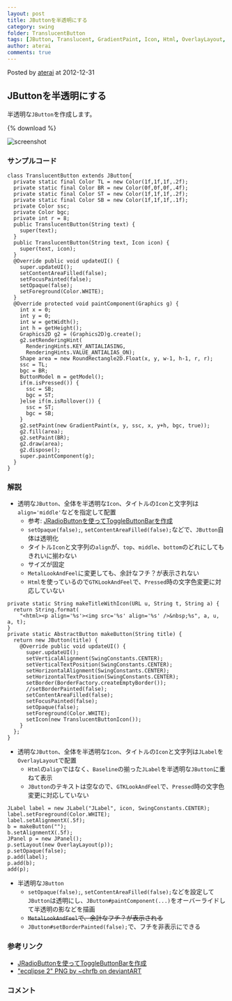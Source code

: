 ```yaml
---
layout: post
title: JButtonを半透明にする
category: swing
folder: TranslucentButton
tags: [JButton, Translucent, GradientPaint, Icon, Html, OverlayLayout, JLabel]
author: aterai
comments: true
---
```


Posted by [aterai](http://terai.xrea.jp/aterai.html) at 2012-12-31

## JButtonを半透明にする
半透明な`JButton`を作成します。

{% download %}

![screenshot](https://lh3.googleusercontent.com/-W5o-8ilpY6k/UOCzLo2oOeI/AAAAAAAABZ0/m1_AjYpKqiY/s800/TranslucentButton.png)

### サンプルコード
<pre class="prettyprint"><code>class TranslucentButton extends JButton{
  private static final Color TL = new Color(1f,1f,1f,.2f);
  private static final Color BR = new Color(0f,0f,0f,.4f);
  private static final Color ST = new Color(1f,1f,1f,.2f);
  private static final Color SB = new Color(1f,1f,1f,.1f);
  private Color ssc;
  private Color bgc;
  private int r = 8;
  public TranslucentButton(String text) {
    super(text);
  }
  public TranslucentButton(String text, Icon icon) {
    super(text, icon);
  }
  @Override public void updateUI() {
    super.updateUI();
    setContentAreaFilled(false);
    setFocusPainted(false);
    setOpaque(false);
    setForeground(Color.WHITE);
  }
  @Override protected void paintComponent(Graphics g) {
    int x = 0;
    int y = 0;
    int w = getWidth();
    int h = getHeight();
    Graphics2D g2 = (Graphics2D)g.create();
    g2.setRenderingHint(
      RenderingHints.KEY_ANTIALIASING,
      RenderingHints.VALUE_ANTIALIAS_ON);
    Shape area = new RoundRectangle2D.Float(x, y, w-1, h-1, r, r);
    ssc = TL;
    bgc = BR;
    ButtonModel m = getModel();
    if(m.isPressed()) {
      ssc = SB;
      bgc = ST;
    }else if(m.isRollover()) {
      ssc = ST;
      bgc = SB;
    }
    g2.setPaint(new GradientPaint(x, y, ssc, x, y+h, bgc, true));
    g2.fill(area);
    g2.setPaint(BR);
    g2.draw(area);
    g2.dispose();
    super.paintComponent(g);
  }
}
</code></pre>

### 解説
- 透明な`JButton`、全体を半透明な`Icon`、タイトルの`Icon`と文字列は`align='middle'`などを指定して配置
    - 参考: [JRadioButtonを使ってToggleButtonBarを作成](http://terai.xrea.jp/Swing/ToggleButtonBar.html)
    - `setOpaque(false);`, `setContentAreaFilled(false);`などで、`JButton`自体は透明化
    - タイトル`Icon`と文字列の`align`が、`top`、`middle`、`bottom`のどれにしてもきれいに揃わない
    - サイズが固定
    - `MetalLookAndFeel`に変更しても、余計なフチ？が表示されない
    - `Html`を使っているので`GTKLookAndFeel`で、`Pressed`時の文字色変更に対応していない

<!-- dummy comment line for breaking list -->

<pre class="prettyprint"><code>private static String makeTitleWithIcon(URL u, String t, String a) {
  return String.format(
    "&lt;html&gt;&lt;p align='%s'&gt;&lt;img src='%s' align='%s' /&gt;&amp;nbsp;%s", a, u, a, t);
}
private static AbstractButton makeButton(String title) {
  return new JButton(title) {
    @Override public void updateUI() {
      super.updateUI();
      setVerticalAlignment(SwingConstants.CENTER);
      setVerticalTextPosition(SwingConstants.CENTER);
      setHorizontalAlignment(SwingConstants.CENTER);
      setHorizontalTextPosition(SwingConstants.CENTER);
      setBorder(BorderFactory.createEmptyBorder());
      //setBorderPainted(false);
      setContentAreaFilled(false);
      setFocusPainted(false);
      setOpaque(false);
      setForeground(Color.WHITE);
      setIcon(new TranslucentButtonIcon());
    }
  };
}
</code></pre>

- 透明な`JButton`、全体を半透明な`Icon`、タイトルの`Icon`と文字列は`JLabel`を`OverlayLayout`で配置
    - `Html`の`align`ではなく、`Baseline`の揃った`JLabel`を半透明な`JButton`に重ねて表示
    - `JButton`のテキストは空なので、`GTKLookAndFeel`で、`Pressed`時の文字色変更に対応していない

<!-- dummy comment line for breaking list -->

<pre class="prettyprint"><code>JLabel label = new JLabel("JLabel", icon, SwingConstants.CENTER);
label.setForeground(Color.WHITE);
label.setAlignmentX(.5f);
b = makeButton("");
b.setAlignmentX(.5f);
JPanel p = new JPanel();
p.setLayout(new OverlayLayout(p));
p.setOpaque(false);
p.add(label);
p.add(b);
add(p);
</code></pre>

- 半透明な`JButton`
    - `setOpaque(false);`, `setContentAreaFilled(false);`などを設定して`JButton`は透明にし、`JButton#paintComponent(...)`をオーバーライドして半透明の影などを描画
    - ~~`MetalLookAndFeel`で、余計なフチ？が表示される~~
    - `JButton#setBorderPainted(false);`で、フチを非表示にできる

<!-- dummy comment line for breaking list -->

### 参考リンク
- [JRadioButtonを使ってToggleButtonBarを作成](http://terai.xrea.jp/Swing/ToggleButtonBar.html)
- ["ecqlipse 2" PNG by ~chrfb on deviantART](http://chrfb.deviantart.com/art/quot-ecqlipse-2-quot-PNG-59941546)

<!-- dummy comment line for breaking list -->

### コメント

